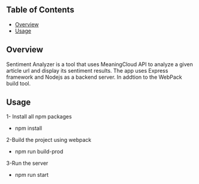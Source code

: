 ## Table of Contents

* [Overview](#overview)
* [Usage](#usage)


## Overview

Sentiment Analyzer is a tool that uses MeaningCloud API to  analyze a given article url and display its sentiment results. The app uses Express framework and Nodejs as a backend server. In addtion to the WebPack build tool.

## Usage

1- Install all npm packages

* npm install

2-Build the project using webpack

* npm run build-prod

3-Run the server

* npm run start



